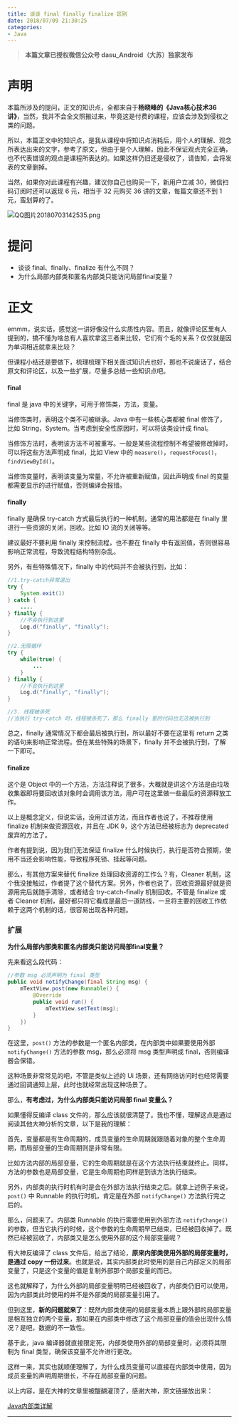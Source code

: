 ```yaml
---
title: 谈谈 final finally finalize 区别
date: 2018/07/09 21:30:25
categories:
- Java
---
```


> **本篇文章已授权微信公众号 dasu_Android（大苏）独家发布**  

# 声明

本篇所涉及的提问，正文的知识点，全都来自于**杨晓峰的《Java核心技术36讲》**，当然，我并不会全文照搬过来，毕竟这是付费的课程，应该会涉及到侵权之类的问题。

所以，本篇正文中的知识点，是我从课程中将知识点消耗后，用个人的理解、观念所表达出来的文字，参考了原文，但由于是个人理解，因此不保证观点完全正确，也不代表错误的观点是课程所表达的。如果这样仍旧还是侵权了，请告知，会将发表的文章删掉。

当然，如果你对此课程有兴趣，建议你自己也购买一下，新用户立减 30，微信扫码订阅时还可以返现 6 元，相当于 32 元购买 36 讲的文章，每篇文章还不到 1 元，蛮划算的了。

![QQ图片20180703142535.png](https://upload-images.jianshu.io/upload_images/1924341-6ca755c2bd0a6122.png?imageMogr2/auto-orient/strip%7CimageView2/2/w/1240)  

# 提问

- 谈谈 final、finally、finalize 有什么不同？
- 为什么局部内部类和匿名内部类只能访问局部final变量？ 

# 正文

emmm，说实话，感觉这一讲好像没什么实质性内容。而且，就像评论区里有人提到的，搞不懂为啥总有人喜欢拿这三者来比较，它们有个毛的关系？仅仅就是因为单词相近就拿来比较？

但课程小结还是要做下，梳理梳理下相关面试知识点也好，那也不说废话了，结合原文和评论区，以及一些扩展，尽量多总结一些知识点吧。

#### final  

final 是 java 中的关键字，可用于修饰类，方法，变量。

当修饰类时，表明这个类不可被继承。Java 中有一些核心类都被 final 修饰了，比如 String，System。当考虑到安全性原因时，可以将该类设计成 final。

当修饰方法时，表明该方法不可被重写。一般是某些流程控制不希望被修改掉时，可以将这些方法声明成 final，比如 View 中的 `measure()`，`requestFocus()`，`findViewById()`。

当修饰变量时，表明该变量为常量，不允许被重新赋值，因此声明成 final 的变量都需要显示的进行赋值，否则编译会报错。 

#### finally  

finally 是确保 try-catch 方式最后执行的一种机制，通常的用法都是在 finally 里进行一些资源的关闭，回收。比如 IO 流的关闭等等。

建议最好不要利用 finally 来控制流程，也不要在 finally 中有返回值，否则很容易影响正常流程，导致流程结构特别杂乱。

另外，有些特殊情况下，finally 中的代码并不会被执行到，比如：  

```java
//1.try-catch异常退出
try {
    System.exit(1)
} catch {
    ....
} finally {
	//不会执行到这里
    Log.d("finally", "finally");
}

//2.无限循环
try {
    while(true) {
        ...
    }
} finally {
    //不会执行到这里
    Log.d("finally", "finally");
}

//3. 线程被杀死
//当执行 try-catch 时，线程被杀死了，那么 finally 里的代码也无法被执行到
```

总之，finally 通常情况下都会最后被执行到，所以最好不要在这里有 return 之类的语句来影响正常流程。但在某些特殊的场景下，finally 并不会被执行到，了解一下即可。

#### finalize  

这个是 Object 中的一个方法，方法注释说了很多，大概就是讲这个方法是由垃圾收集器即将要回收该对象时会调用该方法，用户可在这里做一些最后的资源释放工作。

以上是概念定义，但说实话，没用过该方法，而且作者也说了，不推荐使用 finalize 机制来做资源回收，并且在 JDK 9，这个方法已经被标志为 deprecated 废弃的方法了。

作者有提到说，因为我们无法保证 finalize 什么时候执行，执行是否符合预期，使用不当还会影响性能，导致程序死锁、挂起等问题。

那么，有其他方案来替代 finalize 处理回收资源的工作么？有，Cleaner 机制，这个我没接触过，作者提了这个替代方案。另外，作者也说了，回收资源最好就是资源用完后就随手清除，或者结合 try-catch-finally 机制回收。不管是 finalize 或者 Cleaner 机制，最好都只将它看成是最后一道防线，一旦将主要的回收工作依赖于这两个机制的话，很容易出现各种问题。

### 扩展  

**为什么局部内部类和匿名内部类只能访问局部final变量？**  

先来看这么段代码：

```java
//参数 msg 必须声明为 final 类型
public void notifyChange(final String msg) {
    mTextView.post(new Runnable() {
        @Override
        public void run() {
            mTextView.setText(msg);
        }
    })
}
```

在这里，`post()` 方法的参数是一个匿名内部类，在内部类中如果要使用外部 `notifyChange()` 方法的参数 msg，那么必须将 msg 类型声明成 final，否则编译器会保错。

这种场景非常常见的吧，不管是类似上述的 Ui 场景，还有网络访问时也经常需要通过回调通知上层，此时也就经常出现这种场景了。

那么，**有考虑过，为什么内部类只能访问局部 final 变量么？**  

如果懂得反编译 class 文件的，那么应该就很清楚了。我也不懂，理解这点是通过阅读其他大神分析的文章，以下是我的理解：

首先，变量都是有生命周期的，成员变量的生命周期就跟随着对象的整个生命周期，而局部变量的生命周期则是非常有限。

比如方法内部的局部变量，它的生命周期就是在这个方法执行结束就终止。同样，方法的参数也是局部变量，它是生命周期也同样是到该方法执行结束。

另外，内部类的执行时机有时是会在外部方法执行结束之后。就拿上述例子来说，`post()` 中 Runnable 的执行时机，肯定是在外部 `notifyChange()` 方法执行完之后的。

那么，问题来了。内部类 Runnable 的执行需要使用到外部方法 `notifyChange()` 的参数，但当它执行的时候，这个参数的生命周期早已结束，已经被回收掉了。既然已经被回收了，内部类又是怎么使用外部的这个局部变量呢？

有大神反编译了 class 文件后，给出了结论，**原来内部类使用外部的局部变量时，是通过 copy 一份过来**。也就是说，其实内部类此时使用的是自己内部定义的局部变量了，只是这个变量的值是复制外部那个局部变量的而已。

这也就解释了，为什么外部的局部变量明明已经被回收了，内部类仍旧可以使用，因为内部类此时使用的并不是外部类的局部变量引用了。

但到这里，**新的问题就来了**：既然内部类使用的局部变量本质上跟外部的局部变量是相互独立的两个变量，那如果在内部类中修改了这个局部变量的值会出现什么情况？是吧，数据的不一致性。

基于此，java 编译器就直接限定死，内部类使用外部的局部变量时，必须将其限制为 final 类型，确保该变量不允许进行更改。

这样一来，其实也就顺便理解了，为什么成员变量可以直接在内部类中使用，因为成员变量的声明周期很长，不存在局部变量的问题。

以上内容，是在大神的文章里被醍醐灌顶了，感谢大神，原文链接放出来：  

[Java内部类详解](https://www.cnblogs.com/dolphin0520/p/3811445.html)

***  
